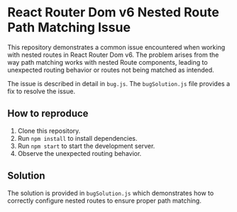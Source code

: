 # React Router Dom v6 Nested Route Path Matching Issue

This repository demonstrates a common issue encountered when working with nested routes in React Router Dom v6.  The problem arises from the way path matching works with nested Route components, leading to unexpected routing behavior or routes not being matched as intended.

The issue is described in detail in `bug.js`. The `bugSolution.js` file provides a fix to resolve the issue.

## How to reproduce

1. Clone this repository.
2. Run `npm install` to install dependencies.
3. Run `npm start` to start the development server.
4. Observe the unexpected routing behavior.

## Solution

The solution is provided in `bugSolution.js` which demonstrates how to correctly configure nested routes to ensure proper path matching.